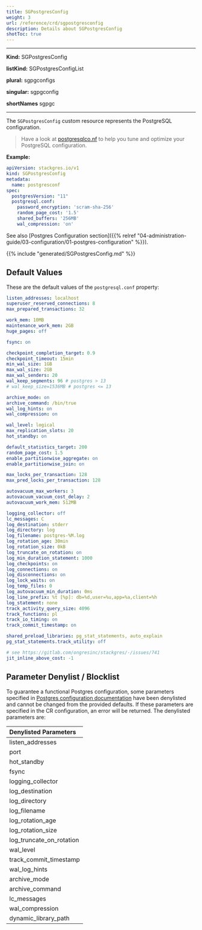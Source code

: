 ```yaml
---
title: SGPostgresConfig
weight: 3
url: /reference/crd/sgpostgresconfig
description: Details about SGPostgresConfig
shotToc: true
---
```


___

**Kind:** SGPostgresConfig

**listKind:** SGPostgresConfigList

**plural:** sgpgconfigs

**singular:** sgpgconfig

**shortNames** sgpgc
___

The `SGPostgresConfig` custom resource represents the PostgreSQL configuration.

> Have a look at [postgresqlco.nf](https://postgresqlco.nf) to help you tune and optimize your PostgreSQL configuration.

**Example:**

```yaml
apiVersion: stackgres.io/v1
kind: SGPostgresConfig
metadata:
  name: postgresconf
spec:
  postgresVersion: "11"
  postgresql.conf:
    password_encryption: 'scram-sha-256'
    random_page_cost: '1.5'
    shared_buffers: '256MB'
    wal_compression: 'on'
```

See also [Postgres Configuration section]({{%  relref "04-administration-guide/03-configuration/01-postgres-configuration" %}}).

{{% include "generated/SGPostgresConfig.md" %}}

## Default Values

These are the default values of the `postgresql.conf` property:

```yaml
listen_addresses: localhost
superuser_reserved_connections: 8
max_prepared_transactions: 32

work_mem: 10MB
maintenance_work_mem: 2GB
huge_pages: off

fsync: on

checkpoint_completion_target: 0.9
checkpoint_timeout: 15min
min_wal_size: 1GB
max_wal_size: 2GB
max_wal_senders: 20
wal_keep_segments: 96 # postgres > 13
# wal_keep_size=1536MB # postgres <= 13

archive_mode: on
archive_command: /bin/true
wal_log_hints: on
wal_compression: on

wal_level: logical
max_replication_slots: 20
hot_standby: on

default_statistics_target: 200
random_page_cost: 1.5
enable_partitionwise_aggregate: on
enable_partitionwise_join: on

max_locks_per_transaction: 128
max_pred_locks_per_transaction: 128

autovacuum_max_workers: 3
autovacuum_vacuum_cost_delay: 2
autovacuum_work_mem: 512MB

logging_collector: off
lc_messages: C
log_destination: stderr
log_directory: log
log_filename: postgres-%M.log
log_rotation_age: 30min
log_rotation_size: 0kB
log_truncate_on_rotation: on
log_min_duration_statement: 1000
log_checkpoints: on
log_connections: on
log_disconnections: on
log_lock_waits: on
log_temp_files: 0
log_autovacuum_min_duration: 0ms
log_line_prefix: %t [%p]: db=%d,user=%u,app=%a,client=%h 
log_statement: none
track_activity_query_size: 4096
track_functions: pl
track_io_timing: on
track_commit_timestamp: on

shared_preload_libraries: pg_stat_statements, auto_explain
pg_stat_statements.track_utility: off

# see https://gitlab.com/ongresinc/stackgres/-/issues/741
jit_inline_above_cost: -1
```

## Parameter Denylist / Blocklist

To guarantee a functional Postgres configuration, some parameters specified in [Postgres configuration documentation](https://www.postgresql.org/docs/latest/runtime-config.html) have been denylisted and cannot be changed from the provided defaults.
If these parameters are specified in the CR configuration, an error will be returned.
The denylisted parameters are:

| Denylisted Parameters    |
|:-------------------------|
| listen_addresses         |
| port                     |
| hot_standby              |
| fsync                    |
| logging_collector        |
| log_destination          |
| log_directory            |
| log_filename             |
| log_rotation_age         |
| log_rotation_size        |
| log_truncate_on_rotation |
| wal_level                |
| track_commit_timestamp   |
| wal_log_hints            |
| archive_mode             |
| archive_command          |
| lc_messages              |
| wal_compression          |
| dynamic_library_path     |
